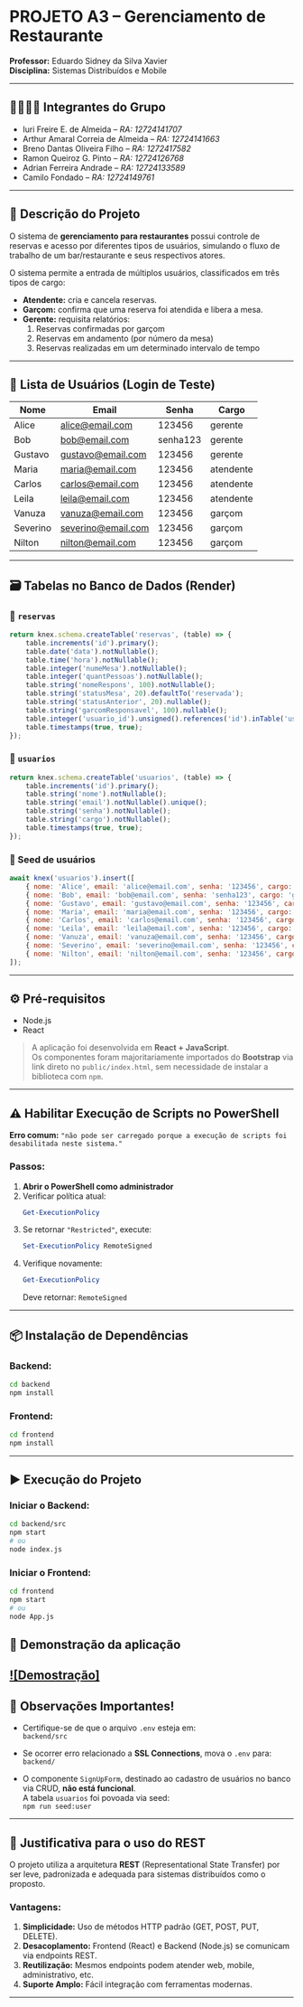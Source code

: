 # PROJETO A3 – Gerenciamento de Restaurante

**Professor:** Eduardo Sidney da Silva Xavier  
**Disciplina:** Sistemas Distribuídos e Mobile

---

## 👨‍👩‍👧‍👦 Integrantes do Grupo

- Iuri Freire E. de Almeida – *RA: 12724141707*
- Arthur Amaral Correia de Almeida – *RA: 12724141663*  
- Breno Dantas Oliveira Filho – *RA: 1272417582*  
- Ramon Queiroz G. Pinto – *RA: 12724126768* 
- Adrian Ferreira Andrade – *RA: 12724133589* 
- Camilo Fondado – *RA: 12724149761*  

---

## 🧾 Descrição do Projeto

O sistema de **gerenciamento para restaurantes** possui controle de reservas e acesso por diferentes tipos de usuários, simulando o fluxo de trabalho de um bar/restaurante e seus respectivos atores.

O sistema permite a entrada de múltiplos usuários, classificados em três tipos de cargo:

- **Atendente:** cria e cancela reservas.  
- **Garçom:** confirma que uma reserva foi atendida e libera a mesa.  
- **Gerente:** requisita relatórios:
  1. Reservas confirmadas por garçom  
  2. Reservas em andamento (por número da mesa)  
  3. Reservas realizadas em um determinado intervalo de tempo  

---

## 🔐 Lista de Usuários (Login de Teste)

| Nome       | Email               | Senha     | Cargo     |
|------------|---------------------|-----------|-----------|
| Alice      | alice@email.com     | 123456    | gerente   |
| Bob        | bob@email.com       | senha123  | gerente   |
| Gustavo    | gustavo@email.com   | 123456    | gerente   |
| Maria      | maria@email.com     | 123456    | atendente |
| Carlos     | carlos@email.com    | 123456    | atendente |
| Leila      | leila@email.com     | 123456    | atendente |
| Vanuza     | vanuza@email.com    | 123456    | garçom    |
| Severino   | severino@email.com  | 123456    | garçom    |
| Nilton     | nilton@email.com    | 123456    | garçom    |

---

## 🗃️ Tabelas no Banco de Dados (Render)

### 📄 `reservas`
```js
return knex.schema.createTable('reservas', (table) => {
    table.increments('id').primary();
    table.date('data').notNullable();
    table.time('hora').notNullable();
    table.integer('numeMesa').notNullable();
    table.integer('quantPessoas').notNullable();
    table.string('nomeRespons', 100).notNullable();
    table.string('statusMesa', 20).defaultTo('reservada');
    table.string('statusAnterior', 20).nullable();
    table.string('garcomResponsavel', 100).nullable();
    table.integer('usuario_id').unsigned().references('id').inTable('usuarios').onDelete('SET NULL');
    table.timestamps(true, true);
});
```

### 📄 `usuarios`
```js
return knex.schema.createTable('usuarios', (table) => {
    table.increments('id').primary();
    table.string('nome').notNullable();
    table.string('email').notNullable().unique();
    table.string('senha').notNullable();
    table.string('cargo').notNullable();
    table.timestamps(true, true);
});
```

### 🌱 Seed de usuários
```js
await knex('usuarios').insert([
    { nome: 'Alice', email: 'alice@email.com', senha: '123456', cargo: 'gerente' },
    { nome: 'Bob', email: 'bob@email.com', senha: 'senha123', cargo: 'gerente' },
    { nome: 'Gustavo', email: 'gustavo@email.com', senha: '123456', cargo: 'gerente' },
    { nome: 'Maria', email: 'maria@email.com', senha: '123456', cargo: 'atendente' },
    { nome: 'Carlos', email: 'carlos@email.com', senha: '123456', cargo: 'atendente' },
    { nome: 'Leila', email: 'leila@email.com', senha: '123456', cargo: 'atendente' },
    { nome: 'Vanuza', email: 'vanuza@email.com', senha: '123456', cargo: 'garcom' },
    { nome: 'Severino', email: 'severino@email.com', senha: '123456', cargo: 'garcom' },
    { nome: 'Nilton', email: 'nilton@email.com', senha: '123456', cargo: 'garcom' },
]);
```

---

## ⚙️ Pré-requisitos

- Node.js  
- React  

> A aplicação foi desenvolvida em **React + JavaScript**.  
> Os componentes foram majoritariamente importados do **Bootstrap** via link direto no `public/index.html`, sem necessidade de instalar a biblioteca com `npm`.

---

## ⚠️ Habilitar Execução de Scripts no PowerShell

**Erro comum:** `"não pode ser carregado porque a execução de scripts foi desabilitada neste sistema."`

### Passos:
1. **Abrir o PowerShell como administrador**  
2. Verificar política atual:  
   ```powershell
   Get-ExecutionPolicy
   ```
3. Se retornar `"Restricted"`, execute:  
   ```powershell
   Set-ExecutionPolicy RemoteSigned
   ```
4. Verifique novamente:  
   ```powershell
   Get-ExecutionPolicy
   ```
   Deve retornar: `RemoteSigned`

---

## 📦 Instalação de Dependências

### Backend:
```bash
cd backend
npm install
```

### Frontend:
```bash
cd frontend
npm install
```

---

## ▶️ Execução do Projeto

### Iniciar o Backend:
```bash
cd backend/src
npm start
# ou
node index.js
```

### Iniciar o Frontend:
```bash
cd frontend
npm start
# ou
node App.js
```
## 🎥 Demonstração da aplicação

[![Demostração]](https://www.youtube.com/watch?v==M0mtZd-Udrs)
---

## 📝 Observações Importantes!

- Certifique-se de que o arquivo `.env` esteja em:  
  `backend/src`

- Se ocorrer erro relacionado a **SSL Connections**, mova o `.env` para:  
  `backend/`

- O componente `SignUpForm`, destinado ao cadastro de usuários no banco via CRUD, **não está funcional**.  
  A tabela `usuarios` foi povoada via seed:  
  `npm run seed:user`

---

## 📡 Justificativa para o uso do REST

O projeto utiliza a arquitetura **REST** (Representational State Transfer) por ser leve, padronizada e adequada para sistemas distribuídos como o proposto.

### Vantagens:
1. **Simplicidade:** Uso de métodos HTTP padrão (GET, POST, PUT, DELETE).  
2. **Desacoplamento:** Frontend (React) e Backend (Node.js) se comunicam via endpoints REST.  
3. **Reutilização:** Mesmos endpoints podem atender web, mobile, administrativo, etc.  
4. **Suporte Amplo:** Fácil integração com ferramentas modernas.

---
